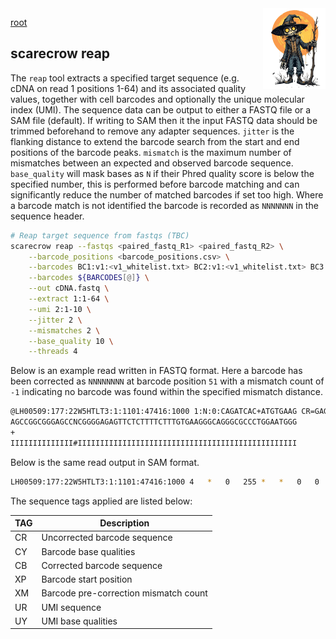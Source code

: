 <img style="float:right;width:100px;" src="../img/scarecrow.png" alt="scarecrow"/>

[root](root.md)

## scarecrow reap
The `reap` tool extracts a specified target sequence (e.g. cDNA on read 1 positions 1-64) and its associated quality values, together with cell barcodes and optionally the unique molecular index (UMI). The sequence data can be output to either a FASTQ file or a SAM file (default). If writing to SAM then it the input FASTQ data should be trimmed beforehand to remove any adapter sequences. `jitter` is the flanking distance to extend the barcode search from the start and end positions of the barcode peaks. `mismatch` is the maximum number of mismatches between an expected and observed barcode sequence. `base_quality` will mask bases as `N` if their Phred quality score is below the specified number, this is performed before barcode matching and can significantly reduce the number of matched barcodes if set too high. Where a barcode match is not identified the barcode is recorded as `NNNNNNN` in the sequence header. 

```bash
# Reap target sequence from fastqs (TBC)
scarecrow reap --fastqs <paired_fastq_R1> <paired_fastq_R2> \
    --barcode_positions <barcode_positions.csv> \
    --barcodes BC1:v1:<v1_whitelist.txt> BC2:v1:<v1_whitelist.txt> BC3:n198:<n198_whitelist.txt> \
    --barcodes ${BARCODES[@]} \
    --out cDNA.fastq \
    --extract 1:1-64 \
    --umi 2:1-10 \
    --jitter 2 \
    --mismatches 2 \
    --base_quality 10 \
    --threads 4
```

Below is an example read written in FASTQ format. Here a barcode has been corrected as `NNNNNNNN` at barcode position `51` with a mismatch count of `-1` indicating no barcode was found within the specified mismatch distance.

```bash
@LH00509:177:22W5HTLT3:1:1101:47416:1000 1:N:0:CAGATCAC+ATGTGAAG CR=GAGGCTGT_CATCAAGT_CCAGTTCA CY=IIIIIIII_IIIIIIII_IIIIIIII CB=NNNNNNNN_CATCAAGT_CCAGTTCA XP=51_31_11 XM=-1_0_0 UR=NGTTGTCTGT UY=#IIIIIIIII
AGCCGGCGGGAGCCNCGGGGAGAGTTCTCTTTTCTTTGTGAAGGGCAGGGCGCCCTGGAATGGG
+
IIIIIIIIIIIIII#IIIIIIIIIIIIIIIIIIIIIIIIIIIIIIIIIIIIIIIIIIIIIIIII
```

Below is the same read output in SAM format.

```bash
LH00509:177:22W5HTLT3:1:1101:47416:1000 4   *   0   255 *   *   0   0   AGCCGGCGGGAGCCNCGGGGAGAGTTCTCTTTTCTTTGTGAAGGGCAGGGCGCCCTGGAATGGG    IIIIIIIIIIIIII#IIIIIIIIIIIIIIIIIIIIIIIIIIIIIIIIIIIIIIIIIIIIIIIII    CR:Z:GAGGCTGT_CATCAAGT_CCAGTTCA CY:Z:IIIIIIII_IIIIIIII_IIIIIIII CB:Z:NNNNNNNN_CATCAAGT_CCAGTTCA XP:Z:51_31_11   XM:Z:-1_0_0 UR:Z:NGTTGTCTGT UY:Z:#IIIIIIIII
```

The sequence tags applied are listed below:

| TAG | Description |
| --- | ----------- |
| CR  | Uncorrected barcode sequence |
| CY  | Barcode base qualities |
| CB  | Corrected barcode sequence |
| XP  | Barcode start position |
| XM  | Barcode pre-correction mismatch count |
| UR  | UMI sequence |
| UY  | UMI base qualities |
